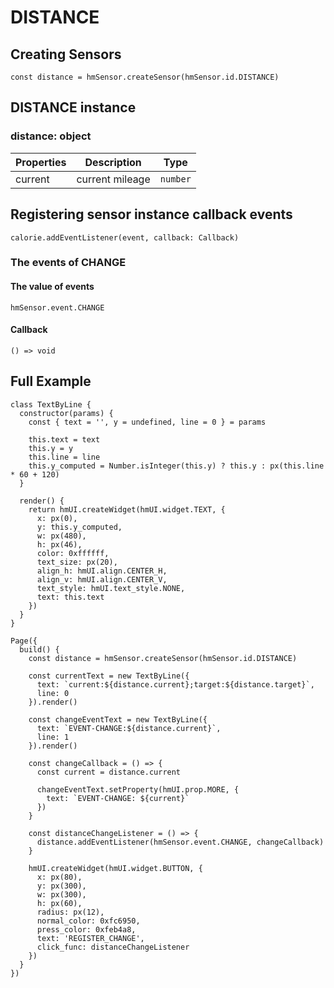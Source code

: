 
# DISTANCE

## Creating Sensors[​](/docs/1.0/reference/device-app-api/hmSensor/sensorId/DISTANCE/#creating-sensors "Direct link to Creating Sensors")

```
const distance = hmSensor.createSensor(hmSensor.id.DISTANCE)  

```
## DISTANCE instance[​](/docs/1.0/reference/device-app-api/hmSensor/sensorId/DISTANCE/#distance-instance "Direct link to DISTANCE instance")

### distance: object[​](/docs/1.0/reference/device-app-api/hmSensor/sensorId/DISTANCE/#distance-object "Direct link to distance: object")

| Properties | Description | Type |
| --- | --- | --- |
| current | current mileage | `number` |

## Registering sensor instance callback events[​](/docs/1.0/reference/device-app-api/hmSensor/sensorId/DISTANCE/#registering-sensor-instance-callback-events "Direct link to Registering sensor instance callback events")

```
calorie.addEventListener(event, callback: Callback)  

```
### The events of CHANGE[​](/docs/1.0/reference/device-app-api/hmSensor/sensorId/DISTANCE/#the-events-of-change "Direct link to The events of CHANGE")

#### The value of events[​](/docs/1.0/reference/device-app-api/hmSensor/sensorId/DISTANCE/#the-value-of-events "Direct link to The value of events")

`hmSensor.event.CHANGE`

#### Callback[​](/docs/1.0/reference/device-app-api/hmSensor/sensorId/DISTANCE/#callback "Direct link to Callback")

```
() => void  

```
## Full Example[​](/docs/1.0/reference/device-app-api/hmSensor/sensorId/DISTANCE/#full-example "Direct link to Full Example")

```
class TextByLine {  
  constructor(params) {  
    const { text = '', y = undefined, line = 0 } = params  
  
    this.text = text  
    this.y = y  
    this.line = line  
    this.y_computed = Number.isInteger(this.y) ? this.y : px(this.line * 60 + 120)  
  }  
  
  render() {  
    return hmUI.createWidget(hmUI.widget.TEXT, {  
      x: px(0),  
      y: this.y_computed,  
      w: px(480),  
      h: px(46),  
      color: 0xffffff,  
      text_size: px(20),  
      align_h: hmUI.align.CENTER_H,  
      align_v: hmUI.align.CENTER_V,  
      text_style: hmUI.text_style.NONE,  
      text: this.text  
    })  
  }  
}  
  
Page({  
  build() {  
    const distance = hmSensor.createSensor(hmSensor.id.DISTANCE)  
  
    const currentText = new TextByLine({  
      text: `current:${distance.current};target:${distance.target}`,  
      line: 0  
    }).render()  
  
    const changeEventText = new TextByLine({  
      text: `EVENT-CHANGE:${distance.current}`,  
      line: 1  
    }).render()  
  
    const changeCallback = () => {  
      const current = distance.current  
  
      changeEventText.setProperty(hmUI.prop.MORE, {  
        text: `EVENT-CHANGE: ${current}`  
      })  
    }  
  
    const distanceChangeListener = () => {  
      distance.addEventListener(hmSensor.event.CHANGE, changeCallback)  
    }  
  
    hmUI.createWidget(hmUI.widget.BUTTON, {  
      x: px(80),  
      y: px(300),  
      w: px(300),  
      h: px(60),  
      radius: px(12),  
      normal_color: 0xfc6950,  
      press_color: 0xfeb4a8,  
      text: 'REGISTER_CHANGE',  
      click_func: distanceChangeListener  
    })  
  }  
})  

```
